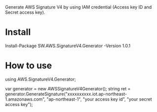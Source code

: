 Generate AWS Signature V4 by using IAM credential (Access key ID and Secret access key).
# Install
Install-Package SW.AWS.SignatureV4.Generator -Version 1.0.1
# How to use
using AWS.SignatureV4.Generator;

var generator = new AWSSignatureV4Generator();
string ret = generator.GenerateSignature("xxxxxxxxxx.iot.ap-northeast-1.amazonaws.com", "ap-northeast-1", "your access key id", "your secret access key");
